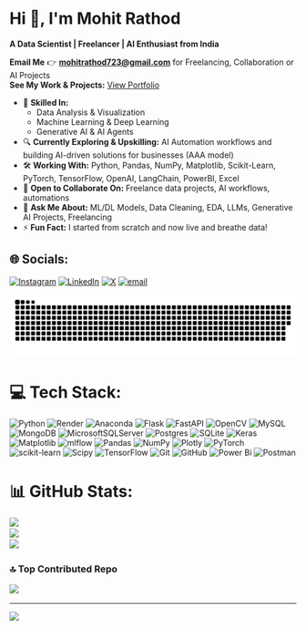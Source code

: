 # Hi 👋, I'm Mohit Rathod
**A Data Scientist | Freelancer | AI Enthusiast  from India**

**Email Me** 👉 **mohitrathod723@gmail.com** for Freelancing, Collaboration or AI Projects  
**See My Work & Projects:** [View Portfolio](https://mohit0199.github.io/)
 
- 🧠 **Skilled In:**
  - Data Analysis & Visualization
  - Machine Learning & Deep Learning
  - Generative AI & AI Agents
- 🔍 **Currently Exploring & Upskilling:** AI Automation workflows and building AI-driven solutions for businesses (AAA model)
- 🛠️ **Working With:** Python, Pandas, NumPy, Matplotlib, Scikit-Learn, PyTorch, TensorFlow, OpenAI, LangChain, PowerBI, Excel  
- 🤝 **Open to Collaborate On:** Freelance data projects, AI workflows, automations  
- 💬 **Ask Me About:** ML/DL Models, Data Cleaning, EDA, LLMs, Generative AI Projects, Freelancing
- ⚡ **Fun Fact:** I started from scratch and now live and breathe data!

## 🌐 Socials:
[![Instagram](https://img.shields.io/badge/Instagram-%23E4405F.svg?logo=Instagram&logoColor=white)](https://instagram.com/insightforge.ai) [![LinkedIn](https://img.shields.io/badge/LinkedIn-%230077B5.svg?logo=linkedin&logoColor=white)](https://linkedin.com/in/mohit-rathod-7991241b5) [![X](https://img.shields.io/badge/X-black.svg?logo=X&logoColor=white)](https://x.com/mohitrathod723) [![email](https://img.shields.io/badge/Email-D14836?logo=gmail&logoColor=white)](mailto:mohitrathod723@gmail.com) 

<picture>
  <source media="(prefers-color-scheme: dark)" srcset="https://raw.githubusercontent.com/Mohit0199/Mohit0199/output/github-snake-dark.svg" />
  <source media="(prefers-color-scheme: light)" srcset="https://raw.githubusercontent.com/Mohit0199/Mohit0199/output/github-snake.svg" />
  <img alt="github-snake" src="https://raw.githubusercontent.com/Mohit0199/Mohit0199/output/github-snake.svg" />
</picture>

# 💻 Tech Stack:
![Python](https://img.shields.io/badge/python-3670A0?style=for-the-badge&logo=python&logoColor=ffdd54) ![Render](https://img.shields.io/badge/Render-%46E3B7.svg?style=for-the-badge&logo=render&logoColor=white) ![Anaconda](https://img.shields.io/badge/Anaconda-%2344A833.svg?style=for-the-badge&logo=anaconda&logoColor=white) ![Flask](https://img.shields.io/badge/flask-%23000.svg?style=for-the-badge&logo=flask&logoColor=white) ![FastAPI](https://img.shields.io/badge/FastAPI-005571?style=for-the-badge&logo=fastapi) ![OpenCV](https://img.shields.io/badge/opencv-%23white.svg?style=for-the-badge&logo=opencv&logoColor=white) ![MySQL](https://img.shields.io/badge/mysql-4479A1.svg?style=for-the-badge&logo=mysql&logoColor=white) ![MongoDB](https://img.shields.io/badge/MongoDB-%234ea94b.svg?style=for-the-badge&logo=mongodb&logoColor=white) ![MicrosoftSQLServer](https://img.shields.io/badge/Microsoft%20SQL%20Server-CC2927?style=for-the-badge&logo=microsoft%20sql%20server&logoColor=white) ![Postgres](https://img.shields.io/badge/postgres-%23316192.svg?style=for-the-badge&logo=postgresql&logoColor=white) ![SQLite](https://img.shields.io/badge/sqlite-%2307405e.svg?style=for-the-badge&logo=sqlite&logoColor=white) ![Keras](https://img.shields.io/badge/Keras-%23D00000.svg?style=for-the-badge&logo=Keras&logoColor=white) ![Matplotlib](https://img.shields.io/badge/Matplotlib-%23ffffff.svg?style=for-the-badge&logo=Matplotlib&logoColor=black) ![mlflow](https://img.shields.io/badge/mlflow-%23d9ead3.svg?style=for-the-badge&logo=numpy&logoColor=blue) ![Pandas](https://img.shields.io/badge/pandas-%23150458.svg?style=for-the-badge&logo=pandas&logoColor=white) ![NumPy](https://img.shields.io/badge/numpy-%23013243.svg?style=for-the-badge&logo=numpy&logoColor=white) ![Plotly](https://img.shields.io/badge/Plotly-%233F4F75.svg?style=for-the-badge&logo=plotly&logoColor=white) ![PyTorch](https://img.shields.io/badge/PyTorch-%23EE4C2C.svg?style=for-the-badge&logo=PyTorch&logoColor=white) ![scikit-learn](https://img.shields.io/badge/scikit--learn-%23F7931E.svg?style=for-the-badge&logo=scikit-learn&logoColor=white) ![Scipy](https://img.shields.io/badge/SciPy-%230C55A5.svg?style=for-the-badge&logo=scipy&logoColor=%white) ![TensorFlow](https://img.shields.io/badge/TensorFlow-%23FF6F00.svg?style=for-the-badge&logo=TensorFlow&logoColor=white) ![Git](https://img.shields.io/badge/git-%23F05033.svg?style=for-the-badge&logo=git&logoColor=white) ![GitHub](https://img.shields.io/badge/github-%23121011.svg?style=for-the-badge&logo=github&logoColor=white) ![Power Bi](https://img.shields.io/badge/power_bi-F2C811?style=for-the-badge&logo=powerbi&logoColor=black) ![Postman](https://img.shields.io/badge/Postman-FF6C37?style=for-the-badge&logo=postman&logoColor=white)
# 📊 GitHub Stats:
![](https://github-readme-stats.vercel.app/api?username=Mohit0199&theme=aura_dark&hide_border=false&include_all_commits=true&count_private=false)<br/>
![](https://nirzak-streak-stats.vercel.app/?user=Mohit0199&theme=aura_dark&hide_border=false)<br/>
![](https://github-readme-stats.vercel.app/api/top-langs/?username=Mohit0199&theme=aura_dark&hide_border=false&include_all_commits=true&count_private=false&layout=compact)

### 🔝 Top Contributed Repo
![](https://github-contributor-stats.vercel.app/api?username=Mohit0199&limit=5&theme=dark&combine_all_yearly_contributions=true)

---
[![](https://visitcount.itsvg.in/api?id=Mohit0199&icon=0&color=0)](https://visitcount.itsvg.in)

<!-- Proudly created with GPRM ( https://gprm.itsvg.in ) -->
